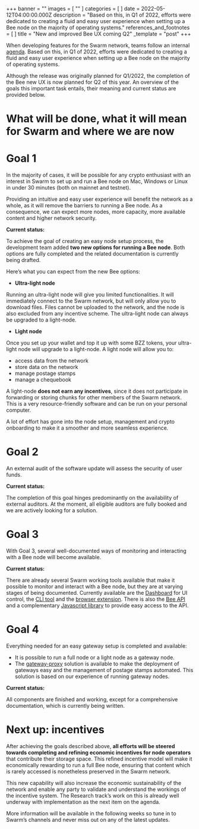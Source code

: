 +++
banner = ""
images = [ "" ]
categories = [ ]
date = 2022-05-12T04:00:00.000Z
description = "Based on this, in Q1 of 2022, efforts were dedicated to creating a fluid and easy user experience when setting up a Bee node on the majority of operating systems."
references_and_footnotes = [ ]
title = "New and improved Bee UX coming Q2"
_template = "post"
+++

When developing features for the Swarm network, teams follow an internal [agenda](https://progress.ethswarm.org/). Based on this, in Q1 of 2022, efforts were dedicated to creating a fluid and easy user experience when setting up a Bee node on the majority of operating systems.

Although the release was originally planned for Q1/2022, the completion of the Bee new UX is now planned for Q2 of this year. An overview of the goals this important task entails, their meaning and current status are provided below.

# What will be done, what it will mean for Swarm and where we are now

# Goal 1

In the majority of cases, it will be possible for any crypto enthusiast with an interest in Swarm to set up and run a Bee node on Mac, Windows or Linux in under 30 minutes (both on mainnet and testnet).

Providing an intuitive and easy user experience will benefit the network as a whole, as it will remove the barriers to running a Bee node. As a consequence, we can expect more nodes, more capacity, more available content and higher network security.

**Current status:**

To achieve the goal of creating an easy node setup process, the development team added **two new options for running a Bee node**. Both options are fully completed and the related documentation is currently being drafted.

Here’s what you can expect from the new Bee options:

- **Ultra-light node**

Running an ultra-light node will give you limited functionalities. It will immediately connect to the Swarm network, but will only allow you to download files. Files cannot be uploaded to the network, and the node is also excluded from any incentive scheme. The ultra-light node can always be upgraded to a light-node.

- **Light node**

Once you set up your wallet and top it up with some BZZ tokens, your ultra-light node will upgrade to a light-node. A light node will allow you to:

- access data from the network
- store data on the network
- manage postage stamps
- manage a chequebook

A light-node **does not earn any incentives**, since it does not participate in forwarding or storing chunks for other members of the Swarm network. This is a very resource-friendly software and can be run on your personal computer.

A lot of effort has gone into the node setup, management and crypto onboarding to make it a smoother and more seamless experience.

# Goal 2

An external audit of the software update will assess the security of user funds.

**Current status:**

The completion of this goal hinges predominantly on the availability of external auditors. At the moment, all eligible auditors are fully booked and we are actively looking for a solution.

# Goal 3

With Goal 3, several well-documented ways of monitoring and interacting with a Bee node will become available.

**Current status:**

There are already several Swarm working tools available that make it possible to monitor and interact with a Bee node, but they are at varying stages of being documented. Currently available are the [Dashboard](https://github.com/ethersphere/bee-dashboard) for UI control, the [CLI tool](https://github.com/ethersphere/swarm-cli) and the [browser extension](https://github.com/ethersphere/swarm-extension). There is also the [Bee API](https://docs.ethswarm.org/docs/api-reference/api-reference) and a complementary [Javascript library](https://bee-js.ethswarm.org/docs/) to provide easy access to the API.

# Goal 4

Everything needed for an easy gateway setup is completed and available:

- It is possible to run a full node or a light node as a gateway node.
- The [gateway-proxy](https://github.com/ethersphere/gateway-proxy) solution is available to make the deployment of gateways easy and the management of postage stamps automated. This solution is based on our experience of running gateway nodes.

**Current status:**

All components are finished and working, except for a comprehensive documentation, which is currently being written.

# Next up: incentives

After achieving the goals described above, **all efforts will be steered towards completing and refining economic incentives for node operators** that contribute their storage space. This refined incentive model will make it economically rewarding to run a full Bee node, ensuring that content which is rarely accessed is nonetheless preserved in the Swarm network.

This new capability will also increase the economic sustainability of the network and enable any party to validate and understand the workings of the incentive system. The Research track’s work on this is already well underway with implementation as the next item on the agenda.

More information will be available in the following weeks so tune in to Swarm’s channels and never miss out on any of the latest updates.
